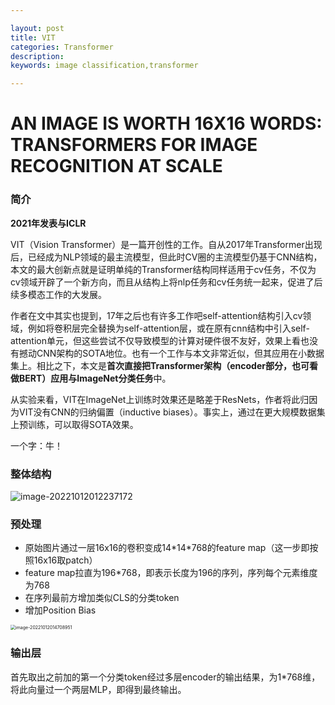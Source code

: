 ```yaml
---

layout: post
title: VIT
categories: Transformer
description:
keywords: image classification,transformer

---
```


# AN IMAGE IS WORTH 16X16 WORDS: TRANSFORMERS FOR IMAGE RECOGNITION AT SCALE

### 简介

**2021年发表与ICLR**

VIT（Vision Transformer）是一篇开创性的工作。自从2017年Transformer出现后，已经成为NLP领域的最主流模型，但此时CV圈的主流模型仍基于CNN结构，本文的最大创新点就是证明单纯的Transformer结构同样适用于cv任务，不仅为cv领域开辟了一个新方向，而且从结构上将nlp任务和cv任务统一起来，促进了后续多模态工作的大发展。

作者在文中其实也提到，17年之后也有许多工作吧self-attention结构引入cv领域，例如将卷积层完全替换为self-attention层，或在原有cnn结构中引入self-attention单元，但这些尝试不仅导致模型的计算对硬件很不友好，效果上看也没有撼动CNN架构的SOTA地位。也有一个工作与本文非常近似，但其应用在小数据集上。相比之下，本文是**首次直接把Transformer架构（encoder部分，也可看做BERT）应用与ImageNet分类任务**中。

从实验来看，VIT在ImageNet上训练时效果还是略差于ResNets，作者将此归因为VIT没有CNN的归纳偏置（inductive biases）。事实上，通过在更大规模数据集上预训练，可以取得SOTA效果。

一个字：牛！



### 整体结构

![image-20221012012237172](http://rjlg5clbk.hd-bkt.clouddn.com/imgimage-20221012012237172.png)



### 预处理

- 原始图片通过一层16x16的卷积变成14\*14*768的feature map（这一步即按照16x16取patch）
- feature map拉直为196*768，即表示长度为196的序列，序列每个元素维度为768
- 在序列最前方增加类似CLS的分类token
- 增加Position Bias

<img src="http://rjlg5clbk.hd-bkt.clouddn.com/imgimage-20221012014708951.png" alt="image-20221012014708951" style="zoom:50%;" />

### 输出层

首先取出之前加的第一个分类token经过多层encoder的输出结果，为1*768维，将此向量过一个两层MLP，即得到最终输出。
